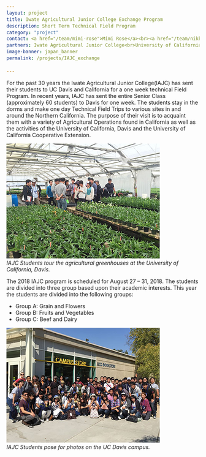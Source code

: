 ```yaml
---
layout: project
title: Iwate Agricultural Junior College Exchange Program
description: Short Term Technical Field Program
category: "project"
contact: <a href="/team/mimi-rose">Mimi Rose</a><br><a href="/team/nikki-grey-rutamu">Nikki Grey Rutamu</a><br>
partners: Iwate Agricultural Junior College<br>University of California Cooperative Extension<br>
image-banner: japan_banner
permalink: /projects/IAJC_exchange

---
```

For the past 30 years the Iwate Agricultural Junior College(IAJC) has sent their students to UC Davis and California for a one week technical Field Program.  In recent years, IAJC has sent the entire Senior Class (approximately 60 students) to Davis for one week. The students stay in the dorms and make one day Technical Field Trips to various sites in and around the Northern California.  The purpose of their visit is to acquaint them with a variety of Agricultural Operations found in California as well as the activities of the University of California, Davis and the University of California Cooperative Extension. <br>

![IAJC Students tour the agricultural greenhouses at the University of California, Davis.](/media/projects/Iwate/IAJC_UCD_group2.jpg)<br>
*IAJC Students tour the agricultural greenhouses at the University of California, Davis.*

The 2018 IAJC program is scheduled for August 27 – 31, 2018.
The students are divided into three group based upon their academic interests. This year the students are divided into the following groups:
* Group A:  Grain and Flowers
* Group B:  Fruits and Vegetables
* Group C:  Beef and Dairy

![IAJC Students pose for photos on the UC Davis campus.](/media/projects/Iwate/IAJC_UCD_group3.jpg)<br>
*IAJC Students pose for photos on the UC Davis campus.*
